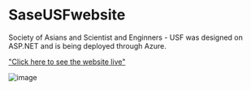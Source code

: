 # SaseUSFwebsite
Society of Asians and Scientist and Enginners - USF was designed on ASP.NET and is being deployed through Azure.

["Click here to see the website live"](tinyurl.com/ya8mp3hq)

![image](https://user-images.githubusercontent.com/21368903/29483928-9fd52954-8481-11e7-9d8a-785e6527b53b.png)

